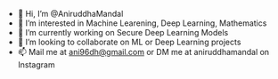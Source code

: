 - 👋 Hi, I’m @AniruddhaMandal
- 👀 I’m interested in Machine Learening, Deep Learning, Mathematics
- 🌱 I’m currently working on Secure Deep Learning Models
- 💞️ I’m looking to collaborate on ML or Deep Learning projects
- 📫 Mail me at ani96dh@gmail.com or DM me at aniruddhamandal on Instagram

<!---
AniruddhaMandal/AniruddhaMandal is a ✨ special ✨ repository because its `README.md` (this file) appears on your GitHub profile.
You can click the Preview link to take a look at your changes.
--->
